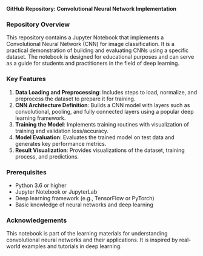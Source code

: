 **GitHub Repository: Convolutional Neural Network Implementation**

### Repository Overview
This repository contains a Jupyter Notebook that implements a Convolutional Neural Network (CNN) for image classification. It is a practical demonstration of building and evaluating CNNs using a specific dataset. The notebook is designed for educational purposes and can serve as a guide for students and practitioners in the field of deep learning.

### Key Features
1. **Data Loading and Preprocessing**: Includes steps to load, normalize, and preprocess the dataset to prepare it for training.
2. **CNN Architecture Definition**: Builds a CNN model with layers such as convolutional, pooling, and fully connected layers using a popular deep learning framework.
3. **Training the Model**: Implements training routines with visualization of training and validation loss/accuracy.
4. **Model Evaluation**: Evaluates the trained model on test data and generates key performance metrics.
5. **Result Visualization**: Provides visualizations of the dataset, training process, and predictions.


### Prerequisites
- Python 3.6 or higher
- Jupyter Notebook or JupyterLab
- Deep learning framework (e.g., TensorFlow or PyTorch)
- Basic knowledge of neural networks and deep learning

### Acknowledgements
This notebook is part of the learning materials for understanding convolutional neural networks and their applications. It is inspired by real-world examples and tutorials in deep learning.

